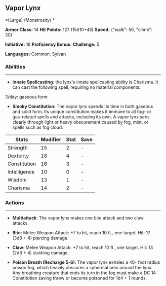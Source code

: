 ## Vapor Lynx
*(Large) (Monstrosity) *

**Armor Class:** 14
**Hit Points:** 127 (15d10+45)
**Speed:** {"walk": 50, "climb": 30}

**Initiative:** 18
**Proficiency Bonus:**
**Challenge:** 5

**Languages:** Common, Sylvan

### Abilities
 --- 
- **Innate Spellcasting**: the lynx's innate spellcasting ability is Charisma. It can cast the following spell, requiring no material components:

3/day: gaseous form

- **Smoky Constitution**: The vapor lynx spends its time in both gaseous and solid form. Its unique constitution makes it immune to all fog- or gas-related spells and attacks, including its own. A vapor lynx sees clearly through light or heavy obscurement caused by fog, mist, or spells such as fog cloud.



| Stats | Modifier | Stat | Save
| ---- | ---- | ---- | ---- |
| Strength | 15 | 2 | - |
| Dexterity | 18 | 4 | - |
| Constitution | 16 | 3 | - |
| Intelligence | 10 | 0 | - |
| Wisdom | 13 | 1 | - |
| Charisma | 14 | 2 | - |

### Actions
 --- 
- **Multiattack**: The vapor lynx makes one bite attack and two claw attacks.

- **Bite**: Melee Weapon Attack: +7 to hit, reach 10 ft., one target. Hit: 17 (3d8 + 4) piercing damage.

- **Claw**: Melee Weapon Attack: +7 to hit, reach 10 ft., one target. Hit: 13 (2d8 + 4) slashing damage.

- **Poison Breath (Recharge 5-6)**: The vapor lynx exhales a 40- foot radius poison fog, which heavily obscures a spherical area around the lynx. Any breathing creature that ends its turn in the fog must make a DC 14 Constitution saving throw or become poisoned for 1d4 + 1 rounds.

